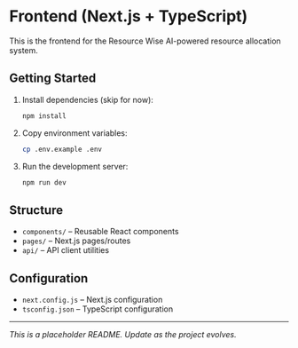# Frontend (Next.js + TypeScript)

This is the frontend for the Resource Wise AI-powered resource allocation system.

## Getting Started

1. Install dependencies (skip for now):
   ```sh
   npm install
   ```
2. Copy environment variables:
   ```sh
   cp .env.example .env
   ```
3. Run the development server:
   ```sh
   npm run dev
   ```

## Structure

- `components/` – Reusable React components
- `pages/` – Next.js pages/routes
- `api/` – API client utilities

## Configuration

- `next.config.js` – Next.js configuration
- `tsconfig.json` – TypeScript configuration

---

_This is a placeholder README. Update as the project evolves._
